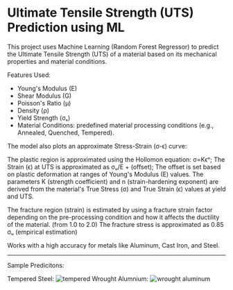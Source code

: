 # Ultimate Tensile Strength (UTS) Prediction using ML
This project uses Machine Learning (Random Forest Regressor) to predict the Ultimate Tensile Strength (UTS) of a material based on its mechanical properties and material conditions.

Features Used:
- Young's Modulus (E)
- Shear Modulus (G)
- Poisson's Ratio (μ)
- Density (ρ)
- Yield Strength (σₛ)
- Material Conditions: predefined material processing conditions (e.g., Annealed, Quenched, Tempered).

The model also plots an approximate Stress-Strain (σ-ϵ) curve:

The plastic region is approximated using the Hollomon equation: σ=Kϵⁿ; 
The Strain (ϵ) at UTS is approximated as σᵤ/E + (offset); 
The offset is set based on plastic deformation at ranges of Young's Modulus (E) values.
The parameters K (strength coefficient) and n (strain-hardening exponent) are derived from the material's True Stress (σ) and True Strain (ϵ) values at yield and UTS.

The fracture region (strain) is estimated by using a fracture strain factor depending on the pre-processing condition and how it affects the ductility of the material. (from 1.0 to 2.0)
The fracture stress is approximated as 0.85 σᵤ (empirical estimation)

Works with a high accuracy for metals like Aluminum, Cast Iron, and Steel.

----

Sample Predicitons:

Tempered Steel: ![tempered](https://github.com/user-attachments/assets/0d12d749-524c-466e-9524-2ca92eb84b48)
Wrought Alumnium: ![wrought aluminum](https://github.com/user-attachments/assets/e8216615-4a06-46dc-8f05-a401358ede18)







